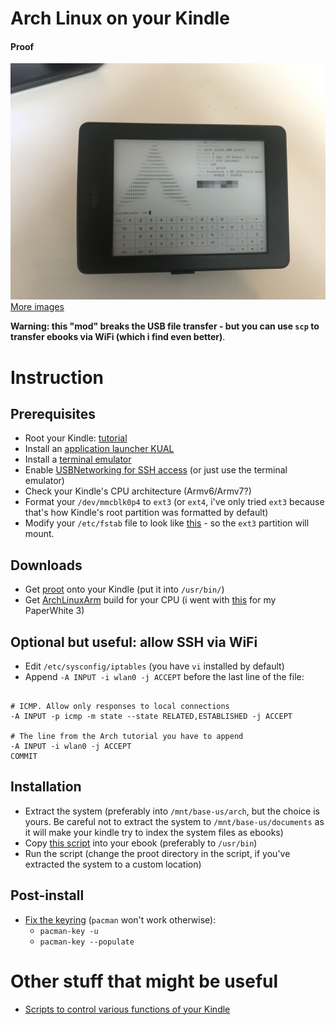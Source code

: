 # Arch Linux on your Kindle

#### Proof

![Proof](proof.jpg)
[More images](https://imgur.com/a/8PgtJt4)

**Warning: this "mod" breaks the USB file transfer - but you can use `scp` to transfer ebooks via WiFi (which i find even better)**.

# Instruction
## Prerequisites

* Root your Kindle: [tutorial](https://wiki.mobileread.com/wiki/Kindle_Touch_Hacking)
* Install an [application launcher KUAL](https://www.mobileread.com/forums/showthread.php?t=225030)
* Install a [terminal emulator](https://github.com/bfabiszewski/kterm)
* Enable [USBNetworking for SSH access](https://wiki.mobileread.com/wiki/Kindle_Touch_Hacking#USB_Networking) (or just use the terminal emulator)
* Check your Kindle's CPU architecture (Armv6/Armv7?)
* Format your `/dev/mmcblk0p4` to `ext3` (or `ext4`, i've only tried `ext3` because that's how Kindle's root partition was formatted by default)
* Modify your `/etc/fstab` file to look like [this](./fstab) - so the `ext3` partition will mount.

## Downloads
* Get [proot](https://proot-me.github.io/) onto your Kindle (put it into `/usr/bin/`)
* Get [ArchLinuxArm](https://archlinuxarm.org/) build for your CPU (i went with [this](https://archlinuxarm.org/platforms/armv7/freescale/usb-armory-mk-ii) for my PaperWhite 3)

## Optional but useful: allow SSH via WiFi
* Edit `/etc/sysconfig/iptables` (you have `vi` installed by default)
* Append `-A INPUT -i wlan0 -j ACCEPT` before the last line of the file:


```iptables

# ICMP. Allow only responses to local connections
-A INPUT -p icmp -m state --state RELATED,ESTABLISHED -j ACCEPT

# The line from the Arch tutorial you have to append
-A INPUT -i wlan0 -j ACCEPT
COMMIT
```

## Installation
* Extract the system (preferably into `/mnt/base-us/arch`, but the choice is yours. Be careful not to extract the system to `/mnt/base-us/documents` as it will make your kindle try to index the system files as ebooks)
* Copy [this script](archlinux.sh) into your ebook (preferably to `/usr/bin`)
* Run the script (change the proot directory in the script, if you've extracted the system to a custom location)

## Post-install
* [Fix the keyring](https://unix.stackexchange.com/questions/450119/pacman-cannot-install-arch-linux-keyring-on-arch-linux-arm) (`pacman` won't work otherwise):
    * `pacman-key -u`
    * `pacman-key --populate`



# Other stuff that might be useful
* [Scripts to control various functions of your Kindle](https://wiki.mobileread.com/wiki/Kindle_Touch_Hacking#Interesting_handlers_.2F_actions)
